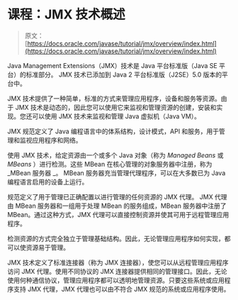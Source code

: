 # 课程：JMX 技术概述

> 原文： [https://docs.oracle.com/javase/tutorial/jmx/overview/index.html](https://docs.oracle.com/javase/tutorial/jmx/overview/index.html)

Java Management Extensions（JMX）技术是 Java 平台标准版（Java SE 平台）的标准部分。 JMX 技术已添加到 Java 2 平台标准版（J2SE）5.0 版本的平台中。

JMX 技术提供了一种简单，标准的方式来管理应用程序，设备和服务等资源。由于 JMX 技术是动态的，因此您可以使用它来监视和管理资源的创建，安装和实现。您还可以使用 JMX 技术来监视和管理 Java 虚拟机（Java VM）。

JMX 规范定义了 Java 编程语言中的体系结构，设计模式，API 和服务，用于管理和监视应用程序和网络。

使用 JMX 技术，给定资源由一个或多个 Java 对象（称为 _Managed Beans_ 或 _MBeans_ ）进行检测。这些 MBean 在核心管理的对象服务器中注册，称为 _MBean 服务器 _。 MBean 服务器充当管理代理程序，可以在大多数已为 Java 编程语言启用的设备上运行。

规范定义了用于管理已正确配置以进行管理的任何资源的 JMX 代理。 JMX 代理由 MBean 服务器和一组用于处理 MBean 的服务组成，MBean 服务器中注册了 MBean。通过这种方式，JMX 代理可以直接控制资源并使其可用于远程管理应用程序。

检测资源的方式完全独立于管理基础结构。因此，无论管理应用程序如何实现，都可以使资源易于管理。

JMX 技术定义了标准连接器（称为 JMX 连接器），使您可以从远程管理应用程序访问 JMX 代理。使用不同协议的 JMX 连接器提供相同的管理接口。因此，无论使用何种通信协议，管理应用程序都可以透明地管理资源。只要这些系统或应用程序支持 JMX 代理，JMX 代理也可以由不符合 JMX 规范的系统或应用程序使用。